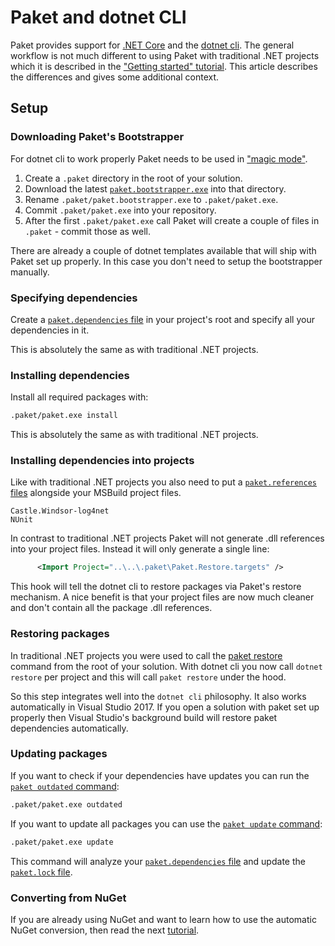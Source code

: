 # Paket and dotnet CLI

Paket provides support for [.NET Core](https://github.com/dotnet/core) and the [dotnet cli](https://github.com/dotnet/cli).
The general workflow is not much different to using Paket with traditional .NET projects which it is described in the ["Getting started" tutorial](getting-started.html). This article describes the differences and gives some additional context.

## Setup

### Downloading Paket's Bootstrapper

For dotnet cli to work properly Paket needs to be used in ["magic mode"](bootstrapper.html#Magic-mode).

1. Create a `.paket` directory in the root of your solution.
1. Download the latest
   [`paket.bootstrapper.exe`](https://github.com/fsprojects/Paket/releases/latest)
   into that directory.
1. Rename `.paket/paket.bootstrapper.exe` to `.paket/paket.exe`.
1. Commit `.paket/paket.exe` into your repository.
1. After the first `.paket/paket.exe` call Paket will create a couple of files in `.paket` - commit those as well.

There are already a couple of dotnet templates available that will ship with Paket set up properly. In this case you don't need to setup the bootstrapper manually.

### Specifying dependencies

Create a [`paket.dependencies` file](dependencies-file.html) in your project's
root and specify all your dependencies in it. 

This is absolutely the same as with traditional .NET projects.

### Installing dependencies

Install all required packages with:

```sh
.paket/paket.exe install
```

This is absolutely the same as with traditional .NET projects.

### Installing dependencies into projects

Like with traditional .NET projects you also need to put a [`paket.references` files](references-files.html) alongside your MSBuild project files.

```paket
Castle.Windsor-log4net
NUnit
```
In contrast to traditional .NET projects Paket will not generate .dll references into your project files. 
Instead it will only generate a single line:

```xml
      <Import Project="..\..\.paket\Paket.Restore.targets" />
```

This hook will tell the dotnet cli to restore packages via Paket's restore mechanism. A nice benefit is that your project files are now much cleaner and don't contain all the package .dll references.

### Restoring packages

In traditional .NET projects you were used to call the [paket restore](paket-restore.html) command from the root of your solution.
With dotnet cli you now call `dotnet restore` per project and this will call `paket restore` under the hood.

So this step integrates well into the `dotnet cli` philosophy. It also works automatically in Visual Studio 2017. 
If you open a solution with paket set up properly then Visual Studio's background build will restore paket dependencies automatically.

### Updating packages

If you want to check if your dependencies have updates you can run the
[`paket outdated` command](paket-outdated.html):

```sh
.paket/paket.exe outdated
```

If you want to update all packages you can use the
[`paket update` command](paket-update.html):

```sh
.paket/paket.exe update
```

This command will analyze your
[`paket.dependencies` file](dependencies-file.html) and update the
[`paket.lock` file](lock-file.html).

### Converting from NuGet

If you are already using NuGet and want to learn how to use the automatic NuGet
conversion, then read the next [tutorial](convert-from-nuget-tutorial.html).
